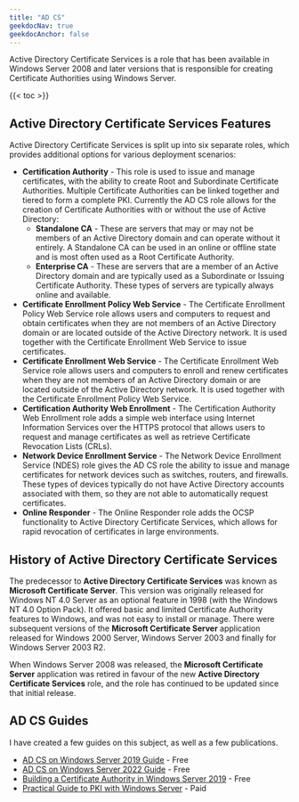 ```yaml
---
title: "AD CS"
geekdocNav: true
geekdocAnchor: false
---
```


Active Directory Certificate Services is a role that has been available in Windows Server 2008 and later versions that is responsible for creating Certificate Authorities using Windows Server.

{{< toc >}}

## Active Directory Certificate Services Features ##

Active Directory Certificate Services is split up into six separate roles, which provides additional options for various deployment scenarios:

* **Certification Authority** - This role is used to issue and manage certificates, with the ability to create Root and Subordinate Certificate Authorities. Multiple Certificate Authorities can be linked together and tiered to form a complete PKI. Currently the AD CS role allows for the creation of Certificate Authorities with or without the use of Active Directory:
    * **Standalone CA** - These are servers that may or may not be members of an Active Directory domain and can operate without it entirely. A Standalone CA can be used in an online or offline state and is most often used as a Root Certificate Authority.
    * **Enterprise CA** - These are servers that are a member of an Active Directory domain and are typically used as a Subordinate or Issuing Certificate Authority. These types of servers are typically always online and available.
* **Certificate Enrollment Policy Web Service** - The Certificate Enrollment Policy Web Service role allows users and computers to request and obtain certificates when they are not members of an Active Directory domain or are located outside of the Active Directory network. It is used together with the Certificate Enrollment Web Service to issue certificates.
* **Certificate Enrollment Web Service** - The Certificate Enrollment Web Service role allows users and computers to enroll and renew certificates when they are not members of an Active Directory domain or are located outside of the Active Directory network. It is used together with the Certificate Enrollment Policy Web Service.
* **Certification Authority Web Enrollment** - The Certification Authority Web Enrollment role adds a simple web interface using Internet Information Services over the HTTPS protocol that allows users to request and manage certificates as well as retrieve Certificate Revocation Lists (CRLs).
* **Network Device Enrollment Service** - The Network Device Enrollment Service (NDES) role gives the AD CS role the ability to issue and manage certificates for network devices such as switches, routers, and firewalls. These types of devices typically do not have Active Directory accounts associated with them, so they are not able to automatically request certificates.
* **Online Responder** - The Online Responder role adds the OCSP functionality to Active Directory Certificate Services, which allows for rapid revocation of certificates in large environments.

## History of Active Directory Certificate Services ##

The predecessor to **Active Directory Certificate Services** was known as **Microsoft Certificate Server**. This version was originally released for Windows NT 4.0 Server as an optional feature in 1998 (with the Windows NT 4.0 Option Pack). It offered basic and limited Certificate Authority features to Windows, and was not easy to install or manage. There were subsequent versions of the **Microsoft Certificate Server** application released for Windows 2000 Server, Windows Server 2003 and finally for Windows Server 2003 R2.

When Windows Server 2008 was released, the **Microsoft Certificate Server** application was retired in favour of the new **Active Directory Certificate Services** role, and the role has continued to be updated since that initial release.

## AD CS Guides ##

I have created a few guides on this subject, as well as a few publications.

* [AD CS on Windows Server 2019 Guide](/microsoft/windows-server/windows-server-roles-features/adcs/adcs-windows-server-2019/) - Free
* [AD CS on Windows Server 2022 Guide](/microsoft/windows-server/windows-server-roles-features/adcs/adcs-windows-server-2022/) - Free
* [Building a Certificate Authority in Windows Server 2019](https://mjcb.io/publications/building-a-certificate-authority-in-windows-server-2019/) - Free
* [Practical Guide to PKI with Windows Server](https://mjcb.io/publications/practical-guide-to-pki-with-windows-server/) - Paid
